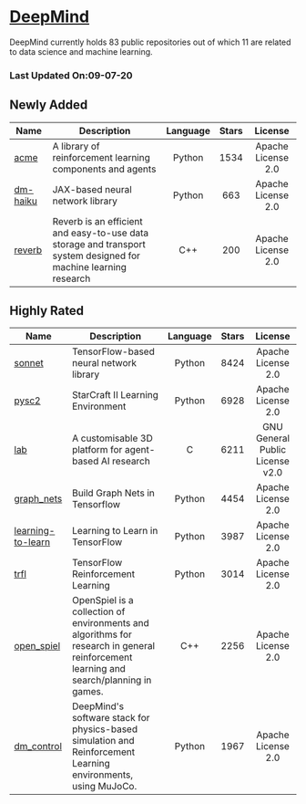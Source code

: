 # [DeepMind](https://github.com/deepmind)

DeepMind currently holds 83 public repositories out of which 11 are related to data science and machine learning.

 ### Last Updated On:09-07-20

## Newly Added

| Name | Description | Language | Stars | License |
| ---- | ----------- | :--------: | :-----: | :-------: |
| [acme](https://github.com/deepmind/acme) | A library of reinforcement learning components and agents | Python | 1534 | Apache License 2.0 |
| [dm-haiku](https://github.com/deepmind/dm-haiku) | JAX-based neural network library | Python | 663 | Apache License 2.0 |
| [reverb](https://github.com/deepmind/reverb) | Reverb is an efficient and easy-to-use data storage and transport system designed for machine learning research | C++ | 200 | Apache License 2.0 |

## Highly Rated

| Name | Description | Language | Stars | License |
| ---- | ----------- | :--------: | :-----: | :-------: |
 | [sonnet](https://github.com/deepmind/sonnet) | TensorFlow-based neural network library | Python | 8424 | Apache License 2.0 |
| [pysc2](https://github.com/deepmind/pysc2) | StarCraft II Learning Environment | Python | 6928 | Apache License 2.0 |
| [lab](https://github.com/deepmind/lab) | A customisable 3D platform for agent-based AI research | C | 6211 | GNU General Public License v2.0 |
| [graph_nets](https://github.com/deepmind/graph_nets) | Build Graph Nets in Tensorflow | Python | 4454 | Apache License 2.0 |
| [learning-to-learn](https://github.com/deepmind/learning-to-learn) | Learning to Learn in TensorFlow | Python | 3987 | Apache License 2.0 |
| [trfl](https://github.com/deepmind/trfl) | TensorFlow Reinforcement Learning | Python | 3014 | Apache License 2.0 |
| [open_spiel](https://github.com/deepmind/open_spiel) | OpenSpiel is a collection of environments and algorithms for research in general reinforcement learning and search/planning in games. | C++ | 2256 | Apache License 2.0 |
| [dm_control](https://github.com/deepmind/dm_control) | DeepMind's software stack for physics-based simulation and Reinforcement Learning environments, using MuJoCo. | Python | 1967 | Apache License 2.0 |
